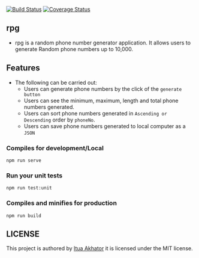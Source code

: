 [![Build Status](https://travis-ci.org/iakhator/rpg.svg?branch=master)](https://travis-ci.org/iakhator/rng)
[![Coverage Status](https://coveralls.io/repos/github/iakhator/rpg/badge.svg)](https://coveralls.io/github/iakhator/rpg)
## rpg

- rpg is a random phone number generator application. It allows users to generate Random phone numbers up to 10,000.

## Features

- The following can be carried out: 
  - Users can generate phone numbers by the click of the `generate button`
  - Users can see the minimum, maximum, length and total phone numbers generated.
  - Users can sort phone numbers generated in `Ascending or Descending` order by `phoneNo`.
  - Users can save phone numbers generated to local computer as a `JSON` 

### Compiles for development/Local
```
npm run serve
```

### Run your unit tests
```
npm run test:unit
```

### Compiles and minifies for production
```
npm run build
```

## LICENSE
 This project is authored by [Itua Akhator](https://github.com/iakhator) it is licensed under the MIT license.
